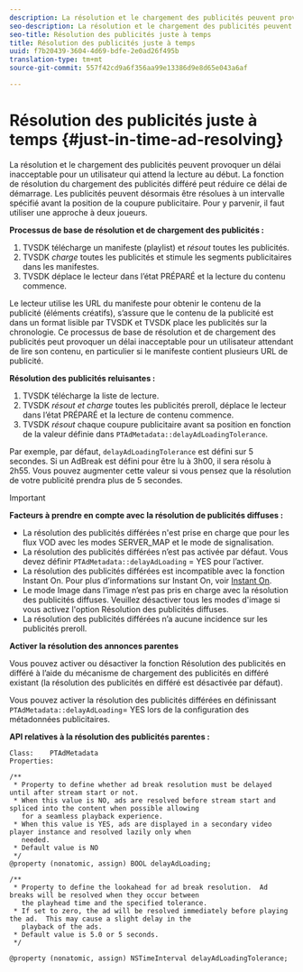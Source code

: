 ```yaml
---
description: La résolution et le chargement des publicités peuvent provoquer un délai inacceptable pour un utilisateur qui attend la lecture au début. La fonction de résolution du chargement des publicités différé peut réduire ce délai de démarrage. Les publicités peuvent désormais être résolues à un intervalle spécifié avant la position de la coupure publicitaire. Pour y parvenir, il faut utiliser une approche à deux joueurs.
seo-description: La résolution et le chargement des publicités peuvent provoquer un délai inacceptable pour un utilisateur qui attend la lecture au début. La fonction de résolution du chargement des publicités différé peut réduire ce délai de démarrage. Les publicités peuvent désormais être résolues à un intervalle spécifié avant la position de la coupure publicitaire. Pour y parvenir, il faut utiliser une approche à deux joueurs.
seo-title: Résolution des publicités juste à temps
title: Résolution des publicités juste à temps
uuid: f7b20439-3604-4d69-bdfe-2e0ad26f495b
translation-type: tm+mt
source-git-commit: 557f42cd9a6f356aa99e13386d9e8d65e043a6af

---
```



# Résolution des publicités juste à temps {#just-in-time-ad-resolving}

La résolution et le chargement des publicités peuvent provoquer un délai inacceptable pour un utilisateur qui attend la lecture au début. La fonction de résolution du chargement des publicités différé peut réduire ce délai de démarrage. Les publicités peuvent désormais être résolues à un intervalle spécifié avant la position de la coupure publicitaire. Pour y parvenir, il faut utiliser une approche à deux joueurs.

**Processus de base de résolution et de chargement des publicités :**

1. TVSDK télécharge un manifeste (playlist) et *résout* toutes les publicités.
1. TVSDK *charge* toutes les publicités et stimule les segments publicitaires dans les manifestes.
1. TVSDK déplace le lecteur dans l’état PRÉPARÉ et la lecture du contenu commence.

Le lecteur utilise les URL du manifeste pour obtenir le contenu de la publicité (éléments créatifs), s’assure que le contenu de la publicité est dans un format lisible par TVSDK et TVSDK place les publicités sur la chronologie. Ce processus de base de résolution et de chargement des publicités peut provoquer un délai inacceptable pour un utilisateur attendant de lire son contenu, en particulier si le manifeste contient plusieurs URL de publicité.

**Résolution des publicités reluisantes :**

1. TVSDK télécharge la liste de lecture.
1. TVSDK *résout et charge* toutes les publicités preroll, déplace le lecteur dans l’état PRÉPARÉ et la lecture de contenu commence.
1. TVSDK *résout* chaque coupure publicitaire avant sa position en fonction de la valeur définie dans `PTAdMetadata::delayAdLoadingTolerance`.

Par exemple, par défaut, `delayAdLoadingTolerance` est défini sur 5 secondes. Si un AdBreak est défini pour être lu à 3h00, il sera résolu à 2h55. Vous pouvez augmenter cette valeur si vous pensez que la résolution de votre publicité prendra plus de 5 secondes.

>[!IMPORTANT]
>
>**Facteurs à prendre en compte avec la résolution de publicités diffuses :**
>* La résolution des publicités différées n&#39;est prise en charge que pour les flux VOD avec les modes SERVER_MAP et le mode de signalisation.
>* La résolution des publicités différées n’est pas activée par défaut. Vous devez définir `PTAdMetadata::delayAdLoading` = YES pour l’activer.
>* La résolution des publicités différées est incompatible avec la fonction Instant On. Pour plus d’informations sur Instant On, voir [Instant On](../../tvsdk-3x-ios-prog/ios-3x-instant-on-ios.md).
>* Le mode Image dans l’image n’est pas pris en charge avec la résolution des publicités diffuses. Veuillez désactiver tous les modes d&#39;image si vous activez l&#39;option Résolution des publicités diffuses.
>* La résolution des publicités différées n’a aucune incidence sur les publicités preroll.
>


**Activer la résolution des annonces parentes**

Vous pouvez activer ou désactiver la fonction Résolution des publicités en différé à l’aide du mécanisme de chargement des publicités en différé existant (la résolution des publicités en différé est désactivée par défaut).

Vous pouvez activer la résolution des publicités différées en définissant `PTAdMetadata::delayAdLoading`= YES lors de la configuration des métadonnées publicitaires.

**API relatives à la résolution des publicités parentes :**

```
Class:    PTAdMetadata 
Properties: 
  
/** 
 * Property to define whether ad break resolution must be delayed until after stream start or not. 
 * When this value is NO, ads are resolved before stream start and spliced into the content when possible allowing  
   for a seamless playback experience. 
 * When this value is YES, ads are displayed in a secondary video player instance and resolved lazily only when  
   needed. 
 * Default value is NO 
 */ 
@property (nonatomic, assign) BOOL delayAdLoading; 
  
/** 
 * Property to define the lookahead for ad break resolution.  Ad breaks will be resolved when they occur between  
   the playhead time and the specified tolerance. 
 * If set to zero, the ad will be resolved immediately before playing the ad.  This may cause a slight delay in the  
   playback of the ads. 
 * Default value is 5.0 or 5 seconds. 
 */ 
  
@property (nonatomic, assign) NSTimeInterval delayAdLoadingTolerance;
```

